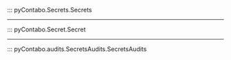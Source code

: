 ::: pyContabo.Secrets.Secrets

---

::: pyContabo.Secret.Secret

---

::: pyContabo.audits.SecretsAudits.SecretsAudits